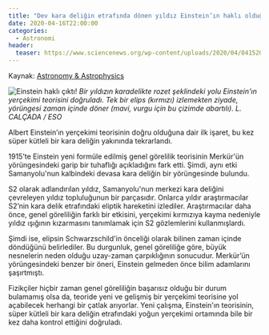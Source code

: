 ```yaml
---
title: "Dev kara deliğin etrafında dönen yıldız Einstein’ın haklı olduğunu kanıtladı"
date: 2020-04-16T22:00:00
categories:
  - Astronomi
header:
  teaser: https://www.sciencenews.org/wp-content/uploads/2020/04/041520_ec_einstein_feat-1028x579.jpg
---
```

Kaynak: [Astronomy & Astrophysics](https://www.aanda.org/articles/aa/full_html/2020/04/aa37813-20/aa37813-20.html)

![Einstein haklı çıktı!](https://www.sciencenews.org/wp-content/uploads/2020/04/041520_ec_einstein_feat-1028x579.jpg)
*Bir yıldızın karadelikte rozet şeklindeki yolu Einstein'ın yerçekimi teorisini doğruladı. Tek bir elips (kırmızı) izlemekten ziyade, yörüngesi zaman içinde döner (mavi, vurgu için bu çizimde abartılı).
L. CALÇADA / ESO*

Albert Einstein’ın yerçekimi teorisinin doğru olduğuna dair ilk işaret, bu kez süper kütleli bir kara deliğin yakınında tekrarlandı.

1915'te Einstein yeni formüle edilmiş genel görelilik teorisinin Merkür'ün yörüngesindeki garip bir tuhaflığı açıkladığını fark etti. Şimdi, aynı etki Samanyolu'nun kalbindeki devasa kara deliğin bir yörüngesinde bulundu.

S2 olarak adlandırılan yıldız, Samanyolu'nun merkezi kara deliğini çevreleyen yıldız topluluğunun bir parçasıdır. Onlarca yıldır araştırmacılar S2’nin kara delik etrafındaki eliptik hareketini izlediler. Araştırmacılar daha önce, genel göreliliğin farklı bir etkisini, yerçekimi kırmızıya kayma nedeniyle yıldız ışığının kızarmasını tanımlamak için S2 gözlemlerini kullanmışlardı.

Şimdi ise, elipsin Schwarzschild'in önceliği olarak bilinen zaman içinde döndüğünü belirlediler. Bu durgunluk, genel göreliliğe göre, büyük nesnelerin neden olduğu uzay-zaman çarpıklığının sonucudur. Merkür’ün yörüngesindeki benzer bir öneri, Einstein gelmeden önce bilim adamlarını şaşırtmıştı.

Fizikçiler hiçbir zaman genel göreliliğin başarısız olduğu bir durum bulamamış olsa da, teoride yeni ve gelişmiş bir yerçekimi teorisine yol açabilecek herhangi bir çatlak arıyorlar. Yeni çalışma, Einstein'ın teorisinin, süper kütleli bir kara deliğin etrafındaki yoğun yerçekimi ortamında bile bir kez daha kontrol ettiğini doğruladı.
